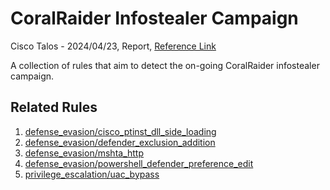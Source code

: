 
# CoralRaider Infostealer Campaign

Cisco Talos - 2024/04/23, Report, [Reference Link](https://blog.talosintelligence.com/suspected-coralraider-continues-to-expand-victimology-using-three-information-stealers/)

A collection of rules that aim to detect the on-going CoralRaider infostealer campaign.

## Related Rules

1. [defense_evasion/cisco_ptinst_dll_side_loading](https://github.com/Inovasys-CS/EDI/tree/main/emulation_and_detection/defense_evasion/cisco_ptinst_dll_side_loading)
2. [defense_evasion/defender_exclusion_addition](https://github.com/Inovasys-CS/EDI/tree/main/emulation_and_detection/defense_evasion/defender_exclusion_addition)
3. [defense_evasion/mshta_http](https://github.com/Inovasys-CS/EDI/tree/main/emulation_and_detection/defense_evasion/mshta_http)
4. [defense_evasion/powershell_defender_preference_edit](https://github.com/Inovasys-CS/EDI/tree/main/emulation_and_detection/defense_evasion/powershell_defender_preference_edit)
5. [privilege_escalation/uac_bypass](https://github.com/Inovasys-CS/EDI/tree/main/emulation_and_detection/privilege_escalation/uac_bypass)

